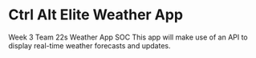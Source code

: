 # Ctrl Alt Elite Weather App
 Week 3 Team 22s Weather App SOC
This app will make use of an API to display real-time weather forecasts and updates.

